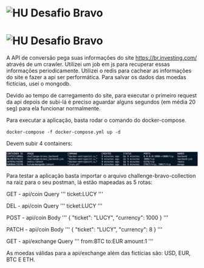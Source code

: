 # <img src="https://avatars1.githubusercontent.com/u/7063040?v=4&s=200.jpg" alt="HU" width="24" /> Desafio Bravo

# <img src="https://avatars1.githubusercontent.com/u/7063040?v=4&s=200.jpg" alt="HU" width="24" /> Desafio Bravo

A API de conversão pega suas informações do site https://br.investing.com/ através de um crawler. Utilizei um job em js para recuperar essas informações periodicamente.
Utilizei o redis para cachear as informações do site e fazer a api ser performática. 
Para salvar os dados das moedas fictícias, usei o mongodb.

Devido ao tempo de carregamento do site, para executar o primeiro request da api depois de subi-lá é preciso aguardar alguns segundos (em média 20 seg) para ela funcionar normalmente.

Para executar a aplicação, basta rodar o comando do docker-compose.

```
docker-compose -f docker-compose.yml up -d
```

Devem subir 4 containers:

<p align="center">
  <img src="containers.png" alt="Containers" />
</p>

Para testar a aplicação basta importar o arquivo challenge-bravo-collection na raiz para o seu postman, lá estão mapeadas as 5 rotas:

GET - api/coin
Query
'''
    ticket:LUCY
'''

DEL - api/coin
Query
'''
    ticket:LUCY
'''

POST - api/coin
Body
'''
    {
        "ticket": "LUCY",
        "currency": 1000
    }
'''

PATCH - api/coin
Body
'''
    {
        "ticket": "LUCY",
        "currency": 8
    }
'''

GET - api/exchange
Query
'''
    from:BTC
    to:EUR
    amount:1
'''

As moedas válidas para a api/exchange além das fictícias são: USD, EUR, BTC E ETH.
